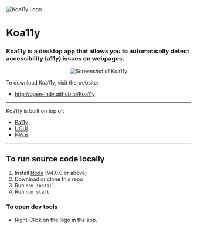 <img src="http://open-indy.github.io/Koa11y/_img/wordmark.png" alt="Koa11y Logo">

# Koa11y

### Koa11y is a desktop app that allows you to automatically detect accessibility (a11y) issues on webpages.

<p align="center"><img src="http://open-indy.github.io/Koa11y/_img/screenshot-win.png" alt="Screenshot of Koa11y"></p>

To download Koa11y, visit the website:

* http://open-indy.github.io/Koa11y

* * *

Koa11y is built on top of:

* [Pa11y](http://pa11y.org)
* [UGUI](http://ugui.io)
* [NW.js](http://nwjs.io)

* * *


## To run source code locally

1. Install [Node](http://nodejs.org) (V4.0.0 or above)
2. Download or clone this repo
3. Run `npm install`
4. Run `npm start`


### To open dev tools

* Right-Click on the logo in the app.

